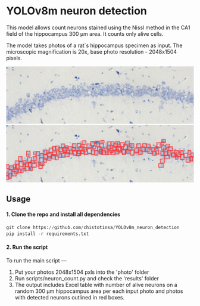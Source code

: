 # YOLOv8m neuron detection

This model allows count neurons stained using the Nissl method in the CA1 field of the hippocampus ​​300 μm area.
It counts only alive cells. 

The model takes photos of a rat`s hippocampus specimen as input. The microscopic magnification is 20x, 
base photo resolution - 2048х1504 pixels.

![plot](./readme_pics/hippocampus_raw.jpg)
![plot](./readme_pics/detected_cells.jpg)


## Usage
#### 1. Clone the repo and install all dependencies
```python
git clone https://github.com/chistotinsa/YOLOv8m_neuron_detection
pip install -r requirements.txt
```

#### 2. Run the script
To run the main script — 
1. Put your photos 2048х1504 pxls into the 'photo' folder
2. Run scripts/neuron_count.py and check the 'results' folder
3. The output includes Excel table with number of alive neurons on a random 300 μm hippocampus area
   per each input photo and photos with detected neurons outlined in red boxes.

